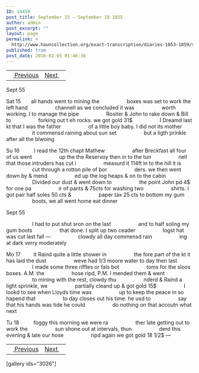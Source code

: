 ```yaml
---
ID: 14459
post_title: September 15 – September 18 1855
author: admin
post_excerpt: ""
layout: page
permalink: >
  http://www.hauncollection.org/exact-transcription/diaries-1853-1859/september-15-september-18-1855/
published: true
post_date: 2016-02-05 01:46:36
---
```

<table style="width: 100%;" align="center">
<tbody>
<tr>
<td><a href="http://www.hauncollection.org/version-2/diaries-1853-1859/september-10-september-14-1855/"><img src="https://lh3.googleusercontent.com/-EFJpxxNiPNw/VqgtWBCZrMI/AAAAAAAAAFU/WfY4lPFWWkg/s800-Ic42/Soeb-Plain-Arrows-8-10px.png" alt="" width="10" height="10" /> Previous</a></td>
<td style="text-align: right;"><a href="http://www.hauncollection.org/version-2/diaries-1853-1859/september-19-september-23-1855/">Next <img src="https://lh3.googleusercontent.com/-67k0cYlpXHw/VqgtWKz1MXI/AAAAAAAAAFU/k9PW_Piyurk/s800-Ic42/Soeb-Plain-Arrows-5-10px.png" alt="" width="10" height="10" /></a></td>
</tr>
</tbody>
</table>
Sept 55

Sat 15       all hands went to mining the
<span style="margin-left: 70px;">boxes was set to work the left hand
<span style="margin-left: 70px;">channell as we concluded it was
<span style="margin-left: 70px;">worth working. I to manage the pipe
<span style="margin-left: 70px;">Rositer &amp; John to rake down &amp; Bill to
<span style="margin-left: 70px;">forking out t eh rocks. we got gold 31$
<span style="margin-left: 70px;">I Dreamd last kt that I was the father
<span style="margin-left: 70px;">of a little boy baby. I did not its mother
<span style="margin-left: 70px;">it commensd raining about sun set
<span style="margin-left: 70px;">but a ligth prinkle after all the blwoing</span></span></span></span></span></span></span></span></span>

Su 16          I read the 12th chapt Mathew
<span style="margin-left: 70px;">after Breckfast all four of us went
<span style="margin-left: 70px;">up the the Reservoy then in to the tun
<span style="margin-left: 70px;">nell that those intruders has cut i
<span style="margin-left: 70px;">measurd it 114ft in to the hill it is
<span style="margin-left: 70px;">cut through a rotton pile of bor
<span style="margin-left: 70px;">ders. we then went down by &amp; mend
<span style="margin-left: 70px;">ed up the log heaps &amp; on to the cabin
<span style="margin-left: 70px;">Divided our dust &amp; went down to
<span style="margin-left: 70px;">the point John pd 4$ for one pa
<span style="margin-left: 70px;">ir of pants &amp; 75cts for washing two
<span style="margin-left: 70px;">shirts. I got pair half soles 50 cts &amp;
<span style="margin-left: 70px;">paper tax 25 cts to bottom my gum
<span style="margin-left: 70px;">boots, we all went home eat dinner</span></span></span></span></span></span></span></span></span></span></span></span></span>

Sept 55

<span style="margin-left: 70px;">I had to put shut sron on the last
<span style="margin-left: 70px;">and to half soling my gum boots
<span style="margin-left: 70px;">that done. I split up two ceader
<span style="margin-left: 70px;">logst hat was cut last fall —
<span style="margin-left: 70px;">clowdy all day commensd rain
<span style="margin-left: 70px;">ing at dark verry moderately</span></span></span></span></span></span>

Mo 17         it Raind quite a little shower in
<span style="margin-left: 70px;">the fore part of the kt it has laid the dust
<span style="margin-left: 70px;">weve had 1/3 moore water to day then last
<span style="margin-left: 70px;">I made some three riffles or fals bot
<span style="margin-left: 70px;">toms for the sloos boxes. A.M. the
<span style="margin-left: 70px;">hose ripd, P.M. I mended them &amp; went
<span style="margin-left: 70px;">to mining with the rest, clowdy thu
<span style="margin-left: 70px;">nderd &amp; Raind a light sprinkle, we
<span style="margin-left: 70px;">partially cleand up &amp; got gold 15$
<span style="margin-left: 70px;">I lookd to see when Lloyds time was
<span style="margin-left: 70px;">up to keep the peace in so hapend that
<span style="margin-left: 70px;">to day closes out his time. he usd to
<span style="margin-left: 70px;">say that his hands was tide he could
<span style="margin-left: 70px;">do nothing on that accoutn what next</span></span></span></span></span></span></span></span></span></span></span></span></span>

Tu 18          foggy this morning we were ra
<span style="margin-left: 70px;">ther late getting out to work the
<span style="margin-left: 70px;">sun shone out at intervals, thun
<span style="margin-left: 70px;">derd this evening &amp; late our hose
<span style="margin-left: 70px;">ripd again we got gold 18 1/2$ —</span></span></span></span>
<table style="width: 100%;" align="center">
<tbody>
<tr>
<td><a href="http://www.hauncollection.org/version-2/diaries-1853-1859/september-10-september-14-1855/"><img src="https://lh3.googleusercontent.com/-EFJpxxNiPNw/VqgtWBCZrMI/AAAAAAAAAFU/WfY4lPFWWkg/s800-Ic42/Soeb-Plain-Arrows-8-10px.png" alt="" width="10" height="10" /> Previous</a></td>
<td style="text-align: right;"><a href="http://www.hauncollection.org/version-2/diaries-1853-1859/september-19-september-23-1855/">Next <img src="https://lh3.googleusercontent.com/-67k0cYlpXHw/VqgtWKz1MXI/AAAAAAAAAFU/k9PW_Piyurk/s800-Ic42/Soeb-Plain-Arrows-5-10px.png" alt="" width="10" height="10" /></a></td>
</tr>
</tbody>
</table>
[gallery ids="3026"]